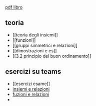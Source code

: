 [pdf libro](https://ocw.mit.edu/courses/electrical-engineering-and-computer-science/6-042j-mathematics-for-computer-science-fall-2010/readings/MIT6_042JF10_notes.pdf)

## teoria 
* [[teoria degli insiemi]]
* [[funzioni]]
* [[gruppi simmetrici e relazioni]]
* [[dimostrazioni e es]]
* [[3.2 principio del buon ordinamento]]

## esercizi su teams
* [[esercizi esame]]
* [insiemi e relazioni](https://teams.microsoft.com/_?culture=en-us&country=us#/pdf/viewer/teamsSdk/https:~2F~2Funiroma2.sharepoint.com~2Fsites~2FBRENTI-8065619-MATEMATICA_DISCRETA_2~2FDocumenti%20condivisi~2FGeneral~2FEsercizi_Insiemi_e_Relazioni.pdf?threadId=19:6CTzjIhh_oCspyzNNtTVz0NZ67I7o_dz22Kk5y4e-ys1@thread.tacv2&subEntityId=%257B%2522viewParams%2522%253A%2522id%253D%25252Fsites%25252FBRENTI%25252D8065619%25252DMATEMATICA%25255FDISCRETA%25255F2%25252FDocumenti%252520condivisi%25252FGeneral%2526listurl%253D%25252Fsites%25252FBRENTI%25252D8065619%25252DMATEMATICA%25255FDISCRETA%25255F2%25252FDocumenti%252520condivisi%2526viewid%253D16be6f05%25252D3ab8%25252D452e%25252D8f44%25252D23288cba18b3%2522%257D&baseUrl=https:~2F~2Funiroma2.sharepoint.com~2Fsites~2FBRENTI-8065619-MATEMATICA_DISCRETA_2&fileId=edf37190-5d22-4195-8b71-b50ac5415854&ctx=openFilePreview&viewerAction=view)
* [fuzioni e relazioni](https://teams.microsoft.com/_?culture=en-us&country=us#/pdf/viewer/teamsSdk/https:~2F~2Funiroma2.sharepoint.com~2Fsites~2FBRENTI-8065619-MATEMATICA_DISCRETA_2~2FDocumenti%20condivisi~2FGeneral~2FEsercizi_Insiemi_e_Relazioni.pdf?threadId=19:6CTzjIhh_oCspyzNNtTVz0NZ67I7o_dz22Kk5y4e-ys1@thread.tacv2&subEntityId=%257B%2522viewParams%2522%253A%2522id%253D%25252Fsites%25252FBRENTI%25252D8065619%25252DMATEMATICA%25255FDISCRETA%25255F2%25252FDocumenti%252520condivisi%25252FGeneral%2526listurl%253D%25252Fsites%25252FBRENTI%25252D8065619%25252DMATEMATICA%25255FDISCRETA%25255F2%25252FDocumenti%252520condivisi%2526viewid%253D16be6f05%25252D3ab8%25252D452e%25252D8f44%25252D23288cba18b3%2522%257D&baseUrl=https:~2F~2Funiroma2.sharepoint.com~2Fsites~2FBRENTI-8065619-MATEMATICA_DISCRETA_2&fileId=edf37190-5d22-4195-8b71-b50ac5415854&ctx=openFilePreview&viewerAction=view)
* 